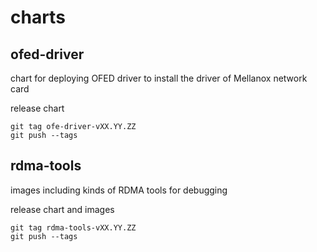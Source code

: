 # charts

## ofed-driver

chart for deploying OFED driver to install the driver of Mellanox network card

release chart
```shell
git tag ofe-driver-vXX.YY.ZZ 
git push --tags
```

## rdma-tools

images including kinds of RDMA tools for debugging

release chart and images
```shell
git tag rdma-tools-vXX.YY.ZZ 
git push --tags
```
